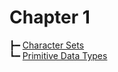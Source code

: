 # Chapter 1

┣━ [Character Sets](character_sets.html)  
┗━ [Primitive Data Types](primitive_data_types.html)